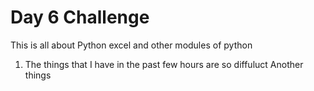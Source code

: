 # Day 6 Challenge
This is all about Python excel and other modules of python 

1. The things that I have in the past few hours are so diffuluct 
Another things